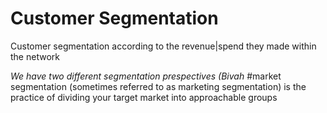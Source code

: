# Customer Segmentation 
<p>Customer segmentation according to the revenue|spend they made within the network</p>
<i>We have two different segmentation prespectives (Bivah</i>
#market segmentation (sometimes referred to as marketing segmentation) is the practice of dividing your target market into approachable groups